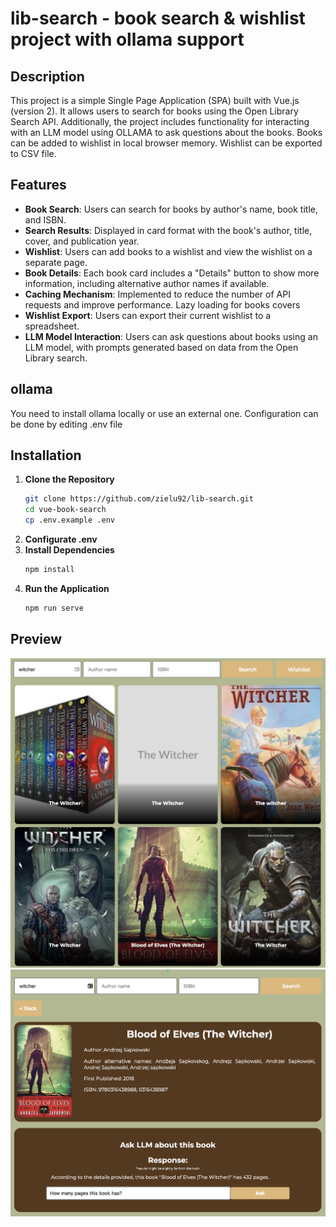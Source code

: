 # lib-search - book search & wishlist project with ollama support

## Description 

This project is a simple Single Page Application (SPA) built with Vue.js (version 2). It allows users to search for books using the Open Library Search API. Additionally, the project includes functionality for interacting with an LLM model using OLLAMA to ask questions about the books. Books can be added to wishlist in local browser memory. Wishlist can be exported to CSV file.

## Features

- **Book Search**: Users can search for books by author's name, book title, and ISBN.
- **Search Results**: Displayed in card format with the book's author, title, cover, and publication year.
- **Wishlist**: Users can add books to a wishlist and view the wishlist on a separate page.
- **Book Details**: Each book card includes a "Details" button to show more information, including alternative author names if available.
- **Caching Mechanism**: Implemented to reduce the number of API requests and improve performance. Lazy loading for books covers
- **Wishlist Export**: Users can export their current wishlist to a spreadsheet.
- **LLM Model Interaction**: Users can ask questions about books using an LLM model, with prompts generated based on data from the Open Library search.

## ollama
You need to install ollama locally or use an external one. Configuration can be done by editing .env file

## Installation

1. **Clone the Repository**
    ```bash
    git clone https://github.com/zielu92/lib-search.git
    cd vue-book-search
    cp .env.example .env
    ```
2. **Configurate .env**
3. **Install Dependencies**
    ```bash
    npm install
    ```
4. **Run the Application**
    ```bash
    npm run serve
    ```

## Preview
![alt Preview 1 example](https://github.com/zielu92/lib-search/blob/main/preview/1a.png?raw=true)
![alt Preview 2 example](https://github.com/zielu92/lib-search/blob/main/preview/2a.png?raw=true)